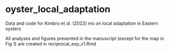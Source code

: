 # oyster_local_adaptation
Data and code for Kimbro et al. (2022) ms on local adaptation in Eastern oysters

All analyses and figures presented in the manuscript (except for the map in Fig 1) are created in reciprocal_exp_v1.Rmd
